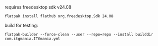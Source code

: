 requires freedesktop sdk v24.08
```
flatpak install flathub org.freedesktop.Sdk 24.08
```

build for testing:
```
flatpak-builder --force-clean --user --repo=repo --install builddir com.itgmania.ITGmania.yml
```

